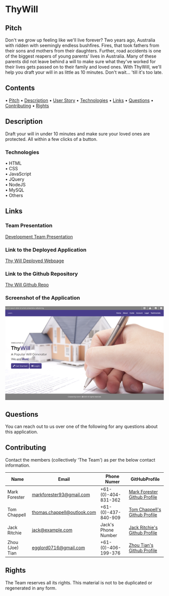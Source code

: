 # ThyWill

## Pitch

Don't we grow up feeling like we'll live forever? Two years ago, Australia with ridden with seemingly endless bushfires. Fires, that took fathers from their sons and mothers from their daughters. Further, road accidents is one of the biggest reapers of young parents' lives in Australia. Many of these parents did not leave behind a will to make sure what they've worked for their lives gets passed on to their family and loved ones. With ThyWill, we'll help you draft your will in as little as 10 minutes.
Don't wait... 'till it's too late.

## Contents

• [Pitch](#pitch)
• [Description](#description)
• [User Story](#user-story)
• [Technologies](#technologies)
• [Links](#links)
• [Questions](#questions)
• [Contributing](#contributing)
• [Rights](#rights)

## Description

Draft your will in under 10 minutes and make sure your loved ones are protected. All within a few clicks of a button.

### Technologies

• HTML  
• CSS  
• JavaScript  
• JQuery  
• NodeJS  
• MySQL  
• Others

## Links

### Team Presentation

[Development Team Presentation](https://prezi.com/p/rmxexzyw1fow/?present=1)

### Link to the Deployed Application

[Thy Will Deployed Webpage](https://www.thywill.com.au)

### Link to the Github Repository

[Thy Will Github Repo](https://github.com/forester93/thy-will/)

### Screenshot of the Application

![Screenshot of the page](/public/assets/images/screenshot.png)

## Questions

You can reach out to us over one of the following for any questions about this application.

## Contributing

Contact the members (collectively 'The Team') as per the below contact information.

| Name            | Email                       | Phone Numer         | GitHubProfile                                                  |
| --------------- | --------------------------- | ------------------- | -------------------------------------------------------------- |
| Mark Forester   | markforester93@gmail.com    | +61-(0)-404-831-362 | [Mark Forester Github Profile](https://github.com/forester93/) |
| Tom Chappell    | thomas.chappell@outlook.com | +61-(0)-437-840-909 | [Tom Chappell's Github Profile](https://github.com/choonchy/)  |
| Jack Ritchie    | jack@example.com            | Jack's Phone Number | [Jack Ritchie's Github Profile](https://github.com/jitchie/)   |
| Zhou (Joe) Tian | egglord0716@gmail.com       | +61-(0)-406-199-376 | [Zhou Tian's Github Profile](https://github.com/ZhouTian0716/) |

## Rights

The Team reserves all its rights. This material is not to be duplicated or regenerated in any form.
